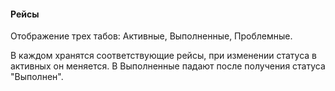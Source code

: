 #### Рейсы
Отображение трех табов: Активные, Выполненные, Проблемные.

В каждом хранятся соответствующие рейсы, при изменении статуса в активных он меняется. В Выполненные падают после получения статуса "Выполнен".

